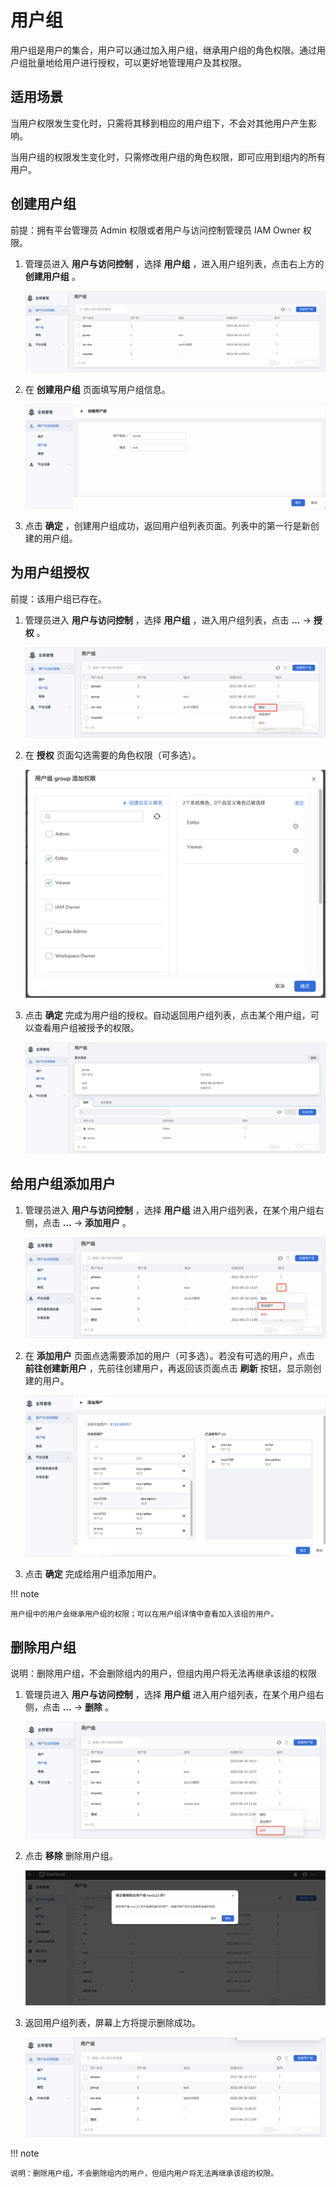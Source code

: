 # 用户组

用户组是用户的集合，用户可以通过加入用户组，继承用户组的角色权限。通过用户组批量地给用户进行授权，可以更好地管理用户及其权限。

## 适用场景

当用户权限发生变化时，只需将其移到相应的用户组下，不会对其他用户产生影响。

当用户组的权限发生变化时，只需修改用户组的角色权限，即可应用到组内的所有用户。

## 创建用户组

前提：拥有平台管理员 Admin 权限或者用户与访问控制管理员 IAM Owner 权限。

1. 管理员进入 __用户与访问控制__ ，选择 __用户组__ ，进入用户组列表，点击右上方的 __创建用户组__ 。

    ![创建用户组](../../../images/group00.png)

2. 在 __创建用户组__ 页面填写用户组信息。

    ![创建用户组](../../../images/group01.png)

3. 点击 __确定__ ，创建用户组成功，返回用户组列表页面。列表中的第一行是新创建的用户组。

## 为用户组授权

前提：该用户组已存在。

1. 管理员进入 __用户与访问控制__ ，选择 __用户组__ ，进入用户组列表，点击 __...__ -> __授权__ 。

    ![创建用户组按钮](../../../images/group02.png)

2. 在 __授权__ 页面勾选需要的角色权限（可多选）。

    ![创建用户组按钮](../../../images/group03.png)

3. 点击 __确定__ 完成为用户组的授权。自动返回用户组列表，点击某个用户组，可以查看用户组被授予的权限。

    ![创建用户组按钮](../../../images/group04.png)

## 给用户组添加用户

1. 管理员进入 __用户与访问控制__ ，选择 __用户组__ 进入用户组列表，在某个用户组右侧，点击 __...__ -> __添加用户__ 。

    ![添加用户](../../../images/group05.png)

2. 在 __添加用户__ 页面点选需要添加的用户（可多选）。若没有可选的用户，点击 __前往创建新用户__ ，先前往创建用户，再返回该页面点击 __刷新__ 按钮，显示刚创建的用户。

    ![选择用户](../../../images/group06.png)

3. 点击 __确定__ 完成给用户组添加用户。

!!! note

    用户组中的用户会继承用户组的权限；可以在用户组详情中查看加入该组的用户。

## 删除用户组

说明：删除用户组，不会删除组内的用户，但组内用户将无法再继承该组的权限

1. 管理员进入 __用户与访问控制__ ，选择 __用户组__ 进入用户组列表，在某个用户组右侧，点击 __...__ -> __删除__ 。

    ![删除按钮](../../../images/deletegroup01.png)

2. 点击 __移除__ 删除用户组。

    ![确认删除](../../../images/deletegroup02.png)

3. 返回用户组列表，屏幕上方将提示删除成功。

    ![删除提示](../../../images/deletegroup03.png)

!!! note

    说明：删除用户组，不会删除组内的用户，但组内用户将无法再继承该组的权限。
